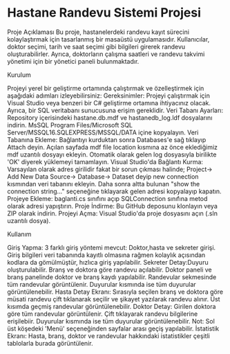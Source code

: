 #                                                                                                  Hastane Randevu Sistemi Projesi

Proje Açıklaması
Bu proje, hastanelerdeki randevu kayıt sürecini kolaylaştırmak için tasarlanmış bir masaüstü uygulamasıdır. Kullanıcılar, doktor seçimi, tarih ve saat seçimi gibi bilgileri girerek randevu oluşturabilirler. Ayrıca, doktorların çalışma saatleri ve randevu takvimi yönetimi için bir yönetici paneli bulunmaktadır.

Kurulum

Projeyi yerel bir geliştirme ortamında çalıştırmak ve özelleştirmek için aşağıdaki adımları izleyebilirsiniz:
Gereksinimler: Projeyi çalıştırmak için Visual Studio veya benzeri bir C# geliştirme ortamına ihtiyacınız olacak. Ayrıca, bir SQL veritabanı sunucusuna erişim gereklidir.
Veri Tabanı Ayarları: Repository içerisindeki hastane.db.mdf ve hastanedb_log.ldf dosyalarını indirin. MsSQL Program Files/Microsoft SQL Server/MSSQL16.SQLEXPRESS/MSSQL/DATA içine kopyalayın. 
Veri Tabanına Ekleme: Bağlantıyı kurduktan sonra Databases'e sağ tıklayıp Attach deyin. Açılan sayfada mdf file location kısmına az önce eklediğimiz mdf uzantılı dosyayı ekleyin. Otomatik olarak gelen log dosyasıyla birilikte 'OK' diyerek yüklemeyi tamamlayın.
Visual Studio'da Bağlantı Kurma: Varsayılan olarak adres girilidir fakat bir sorun çıkması halinde; Project-> Add New Data Source-> Database-> Dataset deyip new connection kısmından veri tabanını ekleyin. Daha sonra altta bulunan "show the connection string..." seçeneğine tıklayarak gelen adresi kopyalayıp kapatın.
Projeye Ekleme: baglanti.cs sınıfını açıp SQLConnection sınıfına metod olarak adresi yapıştırın.
Proje İndirme: Bu GitHub deposunu klonlayın veya ZIP olarak indirin.
Projeyi Açma: Visual Studio'da proje dosyasını açın (.sln uzantılı dosya).

Kullanım

Giriş Yapma: 3 farklı giriş yöntemi mevcut: Doktor,hasta ve sekreter girişi. Giriş bilgileri veri tabanında kayıtlı olmasına rağmen kolaylık açısından kodlara da gömülmüştür, hızlıca giriş yapılabilir.
Sekreter Detay:Duyuru oluşturulabilir. Branş ve doktora göre randevu açılabilir. Doktor paneli ve branş panelinde doktor ve branş kaydı yapılabilir. Randevular sekmesinde tüm randevular görüntülenir. Duyurular kısmında ise tüm duyurular görüntülenebilir.
Hasta Detay Ekranı: Sırasıyla seçilen branş ve doktora göre müsati randevu çift tıklanarak seçilir ve şikayet yazılarak randevu alınır. Üst kısımda geçmiş randevular görüntülenebilir.
Doktor Detay: Girilen doktora göre tüm randevular görüntülenir. Çift tıklayarak randevu bilgilerine erişilebiir. Duyurular kısmında ise tüm duyurular görüntülenebilir.
Not: Sol üst köşedeki 'Menü' seçeneğinden sayfalar arası geçiş yapılabilir.
İstatistik Ekranı: Hasta, branş, doktor ve randevular hakkındaki istatistikler çeşitli tablolarla burada görüntülenir.

